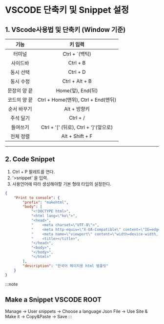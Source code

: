 # VSCODE 단축키 및 Snippet 설정

## 1. VScode사용법 및 단축키 (Window 기준)

|     기능     |                키 입력                |
| :----------: | :-----------------------------------: |
|    터미널    |            Ctrl + `(백틱)             |
|   사이드바   |               Ctrl + B                |
|  동시 선택   |               Ctrl + D                |
|  동시 수정   |            Ctrl + Alt + B             |
| 문장의 양 끝 |           Home(앞), End(뒤)           |
| 코드의 양 끝 |  Ctrl + Home(맨위), Ctrl + End(맨뒤)  |
| 순서 바꾸기  |             Alt + 방향키              |
|  주석 달기   |               Ctrl + /                |
|   들여쓰기   | Ctrl + '[' (뒤로), Ctrl + ']'(앞으로) |
|  전체 정렬   |            Alt + Shift + F            |

---

## 2. Code Snippet

1. Ctrl + P 팔레트를 연다.
2. '>snippet' 을 입력.
3. 사용언어에 따라 생성해야할 기본 형태 타입의 설정한다.

```Json title="Json 예시"
{
	"Print to console": {
		"prefix": "makehtml",
		"body": [
			"<!DOCTYPE html>",
			"<html lang=\"ko\">",
			"<head>",
			"    <meta charset=\"UTF-8\">",
			"    <meta http-equiv=\"X-UA-Compatible\" content=\"IE=edge\">",
			"    <meta name=\"viewport\" content=\"width=device-width, initial-scale=1.0\">",
			"    <title></title>",
			"</head>",
			"<body>",
			"</body>",
			"</html>"
		],
		"description": "한국어 페이지용 html 템플릿"
	}
}
```

:::note
## Make a Snippet VSCODE ROOT
Manage -> User snippets -> Choose a language Json File -> Use Site & Make it -> Copy&Paste -> Save
:::

